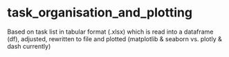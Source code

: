 # task_organisation_and_plotting
Based on task list in tabular format (.xlsx) which is read into a dataframe (df), adjusted, rewritten to file and plotted (matplotlib &amp; seaborn vs. plotly &amp; dash currently) 

